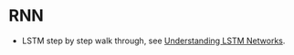 # RNN

* LSTM step by step walk through, see [Understanding LSTM Networks](https://colah.github.io/posts/2015-08-Understanding-LSTMs/).
